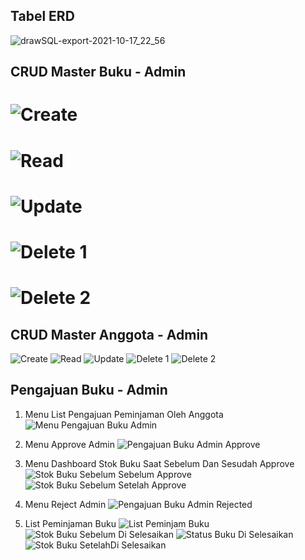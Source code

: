 ## Tabel ERD 
![drawSQL-export-2021-10-17_22_56](https://user-images.githubusercontent.com/68288783/137865093-52bfc5c1-0df6-4415-a1f9-8ff3c976a979.png)

## CRUD Master Buku - Admin
# ![Create](https://user-images.githubusercontent.com/68288783/137865294-870e07a3-1d15-482b-93ba-04cfeec15d12.PNG)
# ![Read](https://user-images.githubusercontent.com/68288783/137865318-429527e0-ee9c-46a7-9436-ea4981db9c4c.PNG)
# ![Update](https://user-images.githubusercontent.com/68288783/137865333-74624c78-de3f-4020-873f-69db79273da1.PNG)
# ![Delete 1](https://user-images.githubusercontent.com/68288783/137865348-85cb8c4f-61a6-4028-82d2-58b99cbd2f51.PNG)
# ![Delete 2](https://user-images.githubusercontent.com/68288783/137865357-4b6d9ab6-194f-43a6-a9a2-b49c2e766b63.PNG)

## CRUD Master Anggota - Admin
![Create](https://user-images.githubusercontent.com/68288783/137865551-a8bff4f9-9fe1-4d5f-a089-dbfe45d37563.PNG)
![Read](https://user-images.githubusercontent.com/68288783/137865565-3488b055-80a8-4ffe-980c-1bc19a96413f.PNG)
![Update](https://user-images.githubusercontent.com/68288783/137865575-6abf27d0-697b-4484-9ddc-3b87e89831d6.PNG)
![Delete 1](https://user-images.githubusercontent.com/68288783/137865588-34f2cfef-edb4-4bd3-a32b-c0298c14190b.PNG)
![Delete 2](https://user-images.githubusercontent.com/68288783/137865596-3509067b-83b0-4daa-b59d-a82ee281e15d.PNG)

## Pengajuan Buku - Admin
1. Menu List Pengajuan Peminjaman Oleh Anggota
![Menu Pengajuan Buku Admin](https://user-images.githubusercontent.com/68288783/137865934-1410fb55-6182-4eeb-bab8-bb14b41aede7.PNG)

2. Menu Approve Admin 
![Pengajuan Buku Admin Approve](https://user-images.githubusercontent.com/68288783/137866016-a1c19bdf-86a1-428a-a51a-23c643e49137.PNG)

3. Menu Dashboard Stok Buku Saat Sebelum Dan Sesudah Approve
![Stok Buku Sebelum Sebelum Approve](https://user-images.githubusercontent.com/68288783/137866605-e32d4d9f-32df-416c-8be8-76dc39bd81d6.PNG)
![Stok Buku Sebelum Setelah Approve](https://user-images.githubusercontent.com/68288783/137866579-96b9476d-4ba1-47df-9f5b-cf943655238a.PNG)

4. Menu Reject Admin
![Pengajuan Buku Admin Rejected](https://user-images.githubusercontent.com/68288783/137866225-fa87e8dd-47d8-4478-915c-1259a62cd151.PNG)

5. List Peminjaman Buku
![List Peminjam Buku](https://user-images.githubusercontent.com/68288783/137868745-c69398c8-0f62-4101-b25f-ae4c16fce5fd.PNG)
![Stok Buku Sebelum Di Selesaikan](https://user-images.githubusercontent.com/68288783/137868805-a87eb0c6-e5d5-49bb-9333-bf97133680fa.PNG)
![Status Buku Di Selesaikan](https://user-images.githubusercontent.com/68288783/137868820-31e3f229-c5d1-47e0-9b22-1cf3fa05db7c.PNG)
![Stok Buku SetelahDi Selesaikan](https://user-images.githubusercontent.com/68288783/137868834-3731bdc7-1b2f-4e07-9a43-d01a78340b36.PNG)

